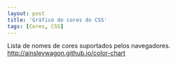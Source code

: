 ```yaml
---
layout: post
title: 'Gráfico de cores do CSS'
tags: [Cores, CSS]
---
```


Lista de nomes de cores suportados pelos navegadores.<br>
<http://ainsleywagon.github.io/color-chart>
